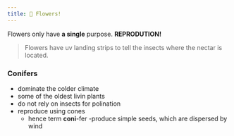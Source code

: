 ```yaml
---
title: 🌺 Flowers! 
---
```

Flowers only have **a single** purpose. **REPRODUTION!** 

> Flowers have uv landing strips to tell the insects where the nectar is located.

### Conifers
- dominate the colder climate
- some of the oldest livin plants
- do not rely on insects for polination
- reproduce using cones
    - hence term **coni**-fer
-produce simple seeds, which are dispersed by wind

